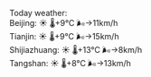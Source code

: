 Today weather:  
Beijing: ☀️   🌡️+9°C 🌬️→11km/h  
Tianjin: ☀️   🌡️+9°C 🌬️→15km/h  
Shijiazhuang: ☀️   🌡️+13°C 🌬️→8km/h  
Tangshan: ☀️   🌡️+8°C 🌬️→13km/h  
